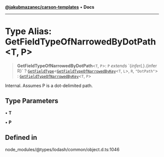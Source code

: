 [**@jakubmazanec/carson-templates**](../../../README.md) • **Docs**

---

# Type Alias: GetFieldTypeOfNarrowedByDotPath\<T, P\>

> **GetFieldTypeOfNarrowedByDotPath**\<`T`, `P`\>: `P` _extends_ \`$\{infer L\}.$\{infer R\}\` ?
> [`GetFieldType`](GetFieldType.md)\<[`GetFieldTypeOfNarrowedByKey`](GetFieldTypeOfNarrowedByKey.md)\<`T`,
> `L`\>, `R`, `"DotPath"`\> : [`GetFieldTypeOfNarrowedByKey`](GetFieldTypeOfNarrowedByKey.md)\<`T`,
> `P`\>

Internal. Assumes P is a dot-delimited path.

## Type Parameters

• **T**

• **P**

## Defined in

node_modules/@types/lodash/common/object.d.ts:1046
